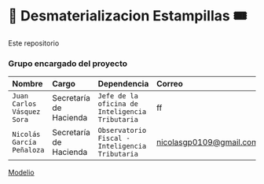 # 🎫 Desmaterializacion Estampillas 🎟

Este repositorio


### Grupo encargado del proyecto
| Nombre |   Cargo  | Dependencia | Correo                |
| :-------- | :------- | :-------  | :------------------------- |
| `Juan Carlos Vásquez Sora` | Secretaría de Hacienda | `Jefe de la oficina de Inteligencia Tributaria` | ff |
| `Nicolás García Peñaloza` | Secretaría de Hacienda | `Observatorio Fiscal - Inteligencia Tributaria ` | nicolasgp0109@gmail.com |


[Modelio](https://www.modelio.org/index.htm)

